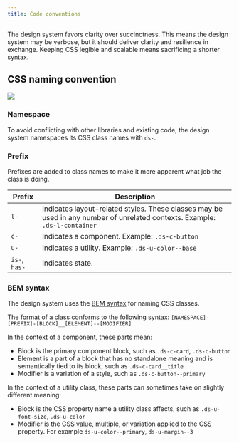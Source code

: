 ```yaml
---
title: Code conventions
---
```


<p class="ds-text--lead">
  The design system favors clarity over succinctness. This means the design system may be verbose, but it should deliver clarity and resilience in exchange. Keeping CSS legible and scalable means sacrificing a shorter syntax.
</p>

## CSS naming convention

<img src="{{root}}/public/images/naming-convention.svg" class="ds-u-border--1" />

### Namespace

To avoid conflicting with other libraries and existing code, the design system namespaces its CSS class names with `ds-`.

### Prefix

Prefixes are added to class names to make it more apparent what job the class is doing.

| Prefix | Description |
| ------ | ----------- |
| `l-`  | Indicates layout-related styles. These classes may be used in any number of unrelated contexts. Example: `.ds-l-container` |
| `c-` | Indicates a component. Example: `.ds-c-button`
| `u-` | Indicates a utility. Example: `.ds-u-color--base` |
| `is-`, `has-` | Indicates state. |

### BEM syntax

The design system uses the [BEM syntax](http://getbem.com/introduction/) for naming CSS classes.

The format of a class conforms to the following syntax: `[NAMESPACE]-[PREFIX]-[BLOCK]__[ELEMENT]--[MODIFIER]`

In the context of a component, these parts mean:

- Block is the primary component block, such as `.ds-c-card`, `.ds-c-button`
- Element is a part of a block that has no standalone meaning and is semantically tied to its block, such as `.ds-c-card__title`
- Modifier is a variation of a style, such as `.ds-c-button--primary`

In the context of a utility class, these parts can sometimes take on slightly different meaning:

- Block is the CSS property name a utility class affects, such as `.ds-u-font-size`, `.ds-u-color`
- Modifier is the CSS value, multiple, or variation applied to the CSS property. For example `ds-u-color--primary`, `ds-u-margin--3`